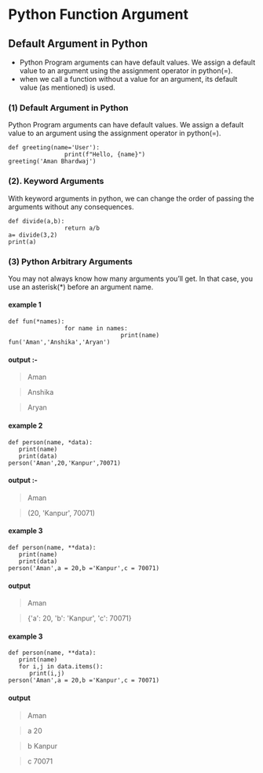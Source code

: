 # Python Function Argument

## Default Argument in Python
* Python Program arguments can have default values. We assign a default value to an argument using the assignment operator in python(=). 
* when we call a function without a value for an argument, its default value (as mentioned) is used.

### (1) Default Argument in Python

Python Program arguments can have default values. We assign a default value to an argument using the assignment operator in python(=).
```
def greeting(name='User'):
                print(f"Hello, {name}")
greeting('Aman Bhardwaj')
```
### (2).  Keyword Arguments

With keyword arguments in python, we can change the order of passing the arguments without any consequences. 

```
def divide(a,b):
                return a/b
a= divide(3,2)
print(a)

```
### (3) Python Arbitrary Arguments

You may not always know how many arguments you’ll get. In that case, you use an asterisk(*) before an argument name.

#### example 1

```
def fun(*names):
                for name in names:
                                print(name)
fun('Aman','Anshika','Aryan')  
```
#### output :- 

> Aman

> Anshika

> Aryan

#### example 2
```
def person(name, *data):
   print(name)
   print(data)
person('Aman',20,'Kanpur',70071)
```
#### output :-
> Aman

> (20, 'Kanpur', 70071)

#### example 3

```
def person(name, **data):
   print(name)
   print(data)
person('Aman',a = 20,b ='Kanpur',c = 70071)
```
#### output 
> Aman

> {'a': 20, 'b': 'Kanpur', 'c': 70071}
#### example 3
```
def person(name, **data):
   print(name)
   for i,j in data.items():
      print(i,j)
person('Aman',a = 20,b ='Kanpur',c = 70071)
````
#### output 

> Aman

> a 20

> b Kanpur

> c 70071


